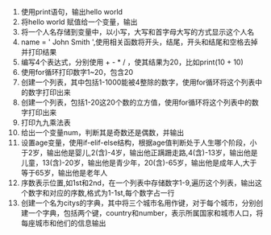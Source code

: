 1. 使用print语句，输出hello world
2. 将hello world 赋值给一个变量，输出
3. 将一个人名存储到变量中，以小写，大写和首字母大写的方式显示这个人名
4. name = '  John Smith  ',使用相关函数将开头，结尾，开头和结尾和空格去掉并打印结果
5. 编写4个表达式，分别使用 + - * / ，使其结果为20，比如print(10 + 10)
6. 使用for循环打印数字1~20，包含20
7. 创建一个列表，其中包括1-1000能被4整除的数字，使用for循环将这个列表中的数字打印出来
8. 创建一个列表，包括1-20这20个数的立方值，使用for循环将这个列表中的数字打印出来
9. 打印九九乘法表
10. 给出一个变量num，判断其是奇数还是偶数，并输出
10. 设置age变量，使用if-elif-else结构，根据age值判断处于人生哪个阶段，小于2岁，输出他是婴儿,2(含)-4岁，输出他正蹒跚走路,4(含)-13岁，输出他是儿童，13(含)-20岁，输出他是青少年，20(含)-65岁，输出他是成年人,大于等于65岁，输出他是老年人
11. 序数表示位置,如1st和2nd，在一个列表中存储数字1-9,遍历这个列表，输出这个数字和对应的序数,格式为1-1st,每个数字占一行
12. 创建一个名为citys的字典，其中将三个城市名用作键，对于每个城市，分别创建一个字典，包括两个键，country和number，表示所属国家和城市人口，将每座城市和他们的信息输出